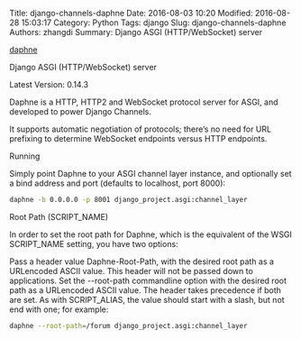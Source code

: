 Title: django-channels-daphne
Date: 2016-08-03 10:20
Modified: 2016-08-28 15:03:17
Category: Python
Tags: django
Slug: django-channels-daphne
Authors: zhangdi
Summary: Django ASGI (HTTP/WebSocket) server

[daphne](https://pypi.python.org/pypi/daphne/0.13.1)

Django ASGI (HTTP/WebSocket) server

Latest Version: 0.14.3

  
Daphne is a HTTP, HTTP2 and WebSocket protocol server for ASGI, and developed to power Django Channels.

It supports automatic negotiation of protocols; there’s no need for URL prefixing to determine WebSocket endpoints versus HTTP endpoints.

Running

Simply point Daphne to your ASGI channel layer instance, and optionally set a bind address and port (defaults to localhost, port 8000):

```bash
daphne -b 0.0.0.0 -p 8001 django_project.asgi:channel_layer
```
Root Path (SCRIPT_NAME)

In order to set the root path for Daphne, which is the equivalent of the WSGI SCRIPT_NAME setting, you have two options:

Pass a header value Daphne-Root-Path, with the desired root path as a URLencoded ASCII value. This header will not be passed down to applications.
Set the --root-path commandline option with the desired root path as a URLencoded ASCII value.
The header takes precedence if both are set. As with SCRIPT_ALIAS, the value should start with a slash, but not end with one; for example:

``` bash
daphne --root-path=/forum django_project.asgi:channel_layer
```
